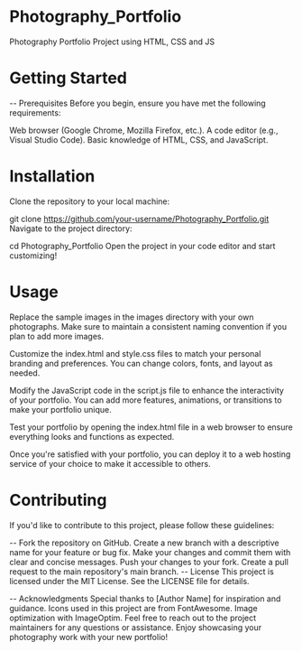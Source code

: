 # Photography_Portfolio
Photography Portfolio Project using HTML, CSS and JS

# Getting Started
-- Prerequisites
Before you begin, ensure you have met the following requirements:

Web browser (Google Chrome, Mozilla Firefox, etc.).
A code editor (e.g., Visual Studio Code).
Basic knowledge of HTML, CSS, and JavaScript.


# Installation
Clone the repository to your local machine:


git clone https://github.com/your-username/Photography_Portfolio.git
Navigate to the project directory:

cd Photography_Portfolio
Open the project in your code editor and start customizing!

# Usage
Replace the sample images in the images directory with your own photographs. Make sure to maintain a consistent naming convention if you plan to add more images.

Customize the index.html and style.css files to match your personal branding and preferences. You can change colors, fonts, and layout as needed.

Modify the JavaScript code in the script.js file to enhance the interactivity of your portfolio. You can add more features, animations, or transitions to make your portfolio unique.

Test your portfolio by opening the index.html file in a web browser to ensure everything looks and functions as expected.

Once you're satisfied with your portfolio, you can deploy it to a web hosting service of your choice to make it accessible to others.


# Contributing
If you'd like to contribute to this project, please follow these guidelines:

-- Fork the repository on GitHub.
Create a new branch with a descriptive name for your feature or bug fix.
Make your changes and commit them with clear and concise messages.
Push your changes to your fork.
Create a pull request to the main repository's main branch.
-- License
This project is licensed under the MIT License. See the LICENSE file for details.

-- Acknowledgments
Special thanks to [Author Name] for inspiration and guidance.
Icons used in this project are from FontAwesome.
Image optimization with ImageOptim.
Feel free to reach out to the project maintainers for any questions or assistance. Enjoy showcasing your photography work with your new portfolio!





